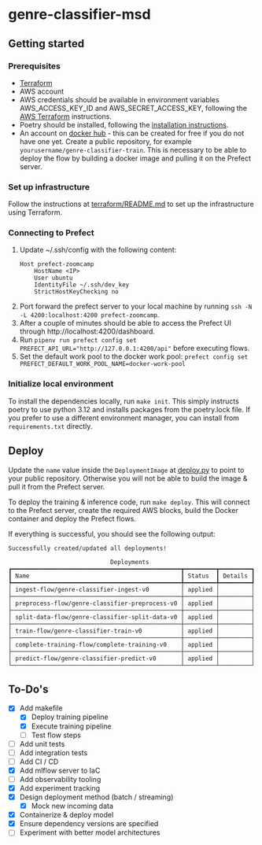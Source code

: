 # genre-classifier-msd

## Getting started

### Prerequisites

* [Terraform](https://developer.hashicorp.com/terraform/tutorials/aws-get-started/install-cli)
* AWS account
* AWS credentials should be available in environment variables AWS_ACCESS_KEY_ID and AWS_SECRET_ACCESS_KEY, following the [AWS Terraform](https://developer.hashicorp.com/terraform/tutorials/aws-get-started/aws-build) instructions.
* Poetry should be installed, following the [installation instructions](https://python-poetry.org/docs/#installation).
* An account on [docker hub](https://hub.docker.com/) - this can be created for free if you do not have one yet. Create a public repository, for example `yourusername/genre-classifier-train`. This is necessary to be able to deploy the flow by building a docker image and pulling it on the Prefect server.

### Set up infrastructure

Follow the instructions at [terraform/README.md](terraform/README.md) to set up the infrastructure using Terraform.

### Connecting to Prefect

1. Update ~/.ssh/config with the following content:
    ```ssh-config
    Host prefect-zoomcamp
        HostName <IP>
        User ubuntu
        IdentityFile ~/.ssh/dev_key
        StrictHostKeyChecking no
    ```
2. Port forward the prefect server to your local machine by running `ssh -N -L 4200:localhost:4200 prefect-zoomcamp`.
3. After a couple of minutes should be able to access the Prefect UI through http://localhost:4200/dashboard.
4. Run `pipenv run prefect config set PREFECT_API_URL="http://127.0.0.1:4200/api"` before executing flows.
5. Set the default work pool to the docker work pool: `prefect config set PREFECT_DEFAULT_WORK_POOL_NAME=docker-work-pool`

### Initialize local environment

To install the dependencies locally, run `make init`. This simply instructs poetry to use python 3.12 and installs packages from the poetry.lock file.
If you prefer to use a different environment manager, you can install from `requirements.txt` directly.

## Deploy

Update the `name` value inside the `DeploymentImage` at [deploy.py](./deploy.py) to point to your public repository. Otherwise you will not be able to build the image & pull it from the Prefect server.

To deploy the training & inference code, run `make deploy`. This will connect to the Prefect server, create the required AWS blocks, build the Docker container and deploy the Prefect flows.

If everything is successful, you should see the following output:

```
Successfully created/updated all deployments!

                             Deployments
┏━━━━━━━━━━━━━━━━━━━━━━━━━━━━━━━━━━━━━━━━━━━━━━━━┳━━━━━━━━━┳━━━━━━━━━┓
┃ Name                                           ┃ Status  ┃ Details ┃
┡━━━━━━━━━━━━━━━━━━━━━━━━━━━━━━━━━━━━━━━━━━━━━━━━╇━━━━━━━━━╇━━━━━━━━━┩
│ ingest-flow/genre-classifier-ingest-v0         │ applied │         │
├────────────────────────────────────────────────┼─────────┼─────────┤
│ preprocess-flow/genre-classifier-preprocess-v0 │ applied │         │
├────────────────────────────────────────────────┼─────────┼─────────┤
│ split-data-flow/genre-classifier-split-data-v0 │ applied │         │
├────────────────────────────────────────────────┼─────────┼─────────┤
│ train-flow/genre-classifier-train-v0           │ applied │         │
├────────────────────────────────────────────────┼─────────┼─────────┤
│ complete-training-flow/complete-training-v0    │ applied │         │
├────────────────────────────────────────────────┼─────────┼─────────┤
│ predict-flow/genre-classifier-predict-v0       │ applied │         │
└────────────────────────────────────────────────┴─────────┴─────────┘
```

## To-Do's

* [x] Add makefile
    * [x] Deploy training pipeline
    * [x] Execute training pipeline
    * [ ] Test flow steps
* [ ] Add unit tests
* [ ] Add integration tests
* [ ] Add CI / CD
* [x] Add mlflow server to IaC
* [ ] Add observability tooling
* [x] Add experiment tracking
* [x] Design deployment method (batch / streaming)
    * [x] Mock new incoming data
* [x] Containerize & deploy model
* [x] Ensure dependency versions are specified
* [ ] Experiment with better model architectures
